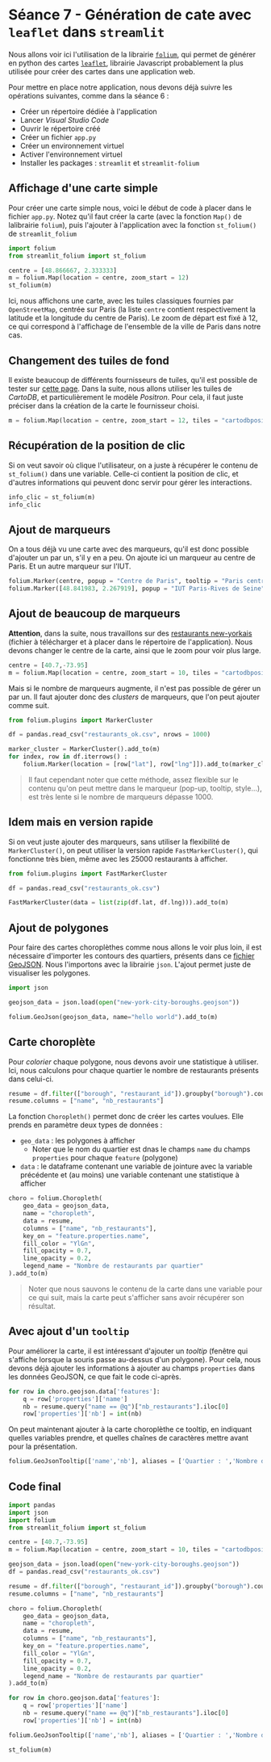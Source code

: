 # Séance 7 - Génération de cate avec `leaflet` dans `streamlit`

Nous allons voir ici l'utilisation de la librairie [`folium`](https://python-visualization.github.io/folium/latest/), qui permet de générer en python des cartes [`leaflet`](https://leafletjs.com), librairie Javascript probablement la plus utilisée pour créer des cartes dans une application web.

Pour mettre en place notre application, nous devons déjà suivre les opérations suivantes, comme dans la séance 6 :

- Créer un répertoire dédiée à l'application
- Lancer *Visual Studio Code*
- Ouvrir le répertoire créé
- Créer un fichier `app.py`
- Créer un environnement virtuel
- Activer l'environnement virtuel
- Installer les packages : `streamlit` et `streamlit-folium`

## Affichage d'une carte simple

Pour créer une carte simple nous, voici le début de code à placer dans le fichier `app.py`. Notez qu'il faut créer la carte (avec la fonction `Map()` de lalibrairie `folium`), puis l'ajouter à l'application avec la fonction `st_folium()` de `streamlit_folium`

```python
import folium
from streamlit_folium import st_folium

centre = [48.866667, 2.333333]
m = folium.Map(location = centre, zoom_start = 12)
st_folium(m)
```

Ici, nous affichons une carte, avec les tuiles classiques fournies par `OpenStreetMap`, centrée sur Paris (la liste `centre` contient respectivement la latitude et la longitude du centre de Paris). Le zoom de départ est fixé à 12, ce qui correspond à l'affichage de l'ensemble de la ville de Paris dans notre cas.

## Changement des tuiles de fond

Il existe beaucoup de différents fournisseurs de tuiles, qu'il est possible de tester sur [cette page](http://leaflet-extras.github.io/leaflet-providers/preview/index.html). Dans la suite, nous allons utiliser les tuiles de *CartoDB*, et particulièrement le modèle *Positron*. Pour cela, il faut juste préciser dans la création de la carte le fournisseur choisi.

```python
m = folium.Map(location = centre, zoom_start = 12, tiles = "cartodbpositron")
```

## Récupération de la position de clic

Si on veut savoir où clique l'utilisateur, on a juste à récupérer le contenu de `st_folium()` dans une variable. Celle-ci contient la position de clic, et d'autres informations qui peuvent donc servir pour gérer les interactions.

```python
info_clic = st_folium(m)
info_clic
```

## Ajout de marqueurs

On a tous déjà vu une carte avec des marqueurs, qu'il est donc possible d'ajouter un par un, s'il y en a peu. On ajoute ici un marqueur au centre de Paris. Et un autre marqueur sur l'IUT.

```python
folium.Marker(centre, popup = "Centre de Paris", tooltip = "Paris centre").add_to(m)
folium.Marker([48.841983, 2.267919], popup = "IUT Paris-Rives de Seine", tooltip = "IUT").add_to(m)
```

## Ajout de beaucoup de marqueurs

**Attention**, dans la suite, nous travaillons sur des [restaurants new-yorkais]("restaurants_ok.csv") (fichier à télécharger et à placer dans le répertoire de l'application). Nous devons changer le centre de la carte, ainsi que le zoom pour voir plus large.

```python
centre = [40.7,-73.95]
m = folium.Map(location = centre, zoom_start = 10, tiles = "cartodbpositron")
```

Mais si le nombre de marqueurs augmente, il n'est pas possible de gérer un par un. Il faut ajouter donc des *clusters* de marqueurs, que l'on peut ajouter comme suit. 

```python
from folium.plugins import MarkerCluster

df = pandas.read_csv("restaurants_ok.csv", nrows = 1000)

marker_cluster = MarkerCluster().add_to(m)
for index, row in df.iterrows() :
    folium.Marker(location = [row["lat"], row["lng"]]).add_to(marker_cluster)
```

> Il faut cependant noter que cette méthode, assez flexible sur le contenu qu'on peut mettre dans le marqueur (pop-up, tooltip, style...), est très lente si le nombre de marqueurs dépasse 1000.

## Idem mais en version rapide

Si on veut juste ajouter des marqueurs, sans utiliser la flexibilité de `MarkerCluster()`, on peut utiliser la version rapide `FastMarkerCluster()`, qui fonctionne très bien, même avec les 25000 restaurants à afficher.

```python
from folium.plugins import FastMarkerCluster

df = pandas.read_csv("restaurants_ok.csv")

FastMarkerCluster(data = list(zip(df.lat, df.lng))).add_to(m)
```

## Ajout de polygones

Pour faire des cartes choroplèthes comme nous allons le voir plus loin, il est nécessaire d'importer les contours des quartiers, présents dans ce [fichier GeoJSON]("new-york-city-boroughs.geojson"). Nous l'importons avec la librairie `json`. L'ajout permet juste de visualiser les polygones.

```python
import json

geojson_data = json.load(open("new-york-city-boroughs.geojson"))

folium.GeoJson(geojson_data, name="hello world").add_to(m)
```

## Carte choroplète

Pour *colorier* chaque polygone, nous devons avoir une statistique à utiliser. Ici, nous calculons pour chaque quartier le nombre de restaurants présents dans celui-ci.

```python
resume = df.filter(["borough", "restaurant_id"]).groupby("borough").count().reset_index()
resume.columns = ["name", "nb_restaurants"]
```

La fonction `Choropleth()` permet donc de créer les cartes voulues. Elle prends en paramètre deux types de données :

- `geo_data` : les polygones à afficher
    - Noter que le nom du quartier est dnas le champs `name` du champs `properties` pour chaque `feature` (polygone)
- `data` : le dataframe contenant une variable de jointure avec la variable précédente et (au moins) une variable contenant une statistique à afficher

```python
choro = folium.Choropleth(
    geo_data = geojson_data,
    name = "choropleth",
    data = resume,
    columns = ["name", "nb_restaurants"],
    key_on = "feature.properties.name",
    fill_color = "YlGn",
    fill_opacity = 0.7,
    line_opacity = 0.2,
    legend_name = "Nombre de restaurants par quartier"
).add_to(m)
```

> Noter que nous sauvons le contenu de la carte dans une variable pour ce qui suit, mais la carte peut s'afficher sans avoir récupérer son résultat.

## Avec ajout d'un `tooltip`

Pour améliorer la carte, il est intéressant d'ajouter un *tooltip* (fenêtre qui s'affiche lorsque la souris passe au-dessus d'un polygone). Pour cela, nous devons déjà ajouter les informations à ajouter au champs `properties` dans les données GeoJSON, ce que fait le code ci-après.

```python
for row in choro.geojson.data['features']:
    q = row['properties']['name']
    nb = resume.query("name == @q")["nb_restaurants"].iloc[0]
    row['properties']['nb'] = int(nb)
```

On peut maintenant ajouter à la carte choroplèthe ce tooltip, en indiquant quelles variables prendre, et quelles chaînes de caractères mettre avant pour la présentation.

```python
folium.GeoJsonTooltip(['name','nb'], aliases = ['Quartier : ','Nombre de restaurants : ']).add_to(choro.geojson)
```

## Code final

```python
import pandas
import json
import folium
from streamlit_folium import st_folium

centre = [40.7,-73.95]
m = folium.Map(location = centre, zoom_start = 10, tiles = "cartodbpositron")

geojson_data = json.load(open("new-york-city-boroughs.geojson"))
df = pandas.read_csv("restaurants_ok.csv")

resume = df.filter(["borough", "restaurant_id"]).groupby("borough").count().reset_index()
resume.columns = ["name", "nb_restaurants"]

choro = folium.Choropleth(
    geo_data = geojson_data,
    name = "choropleth",
    data = resume,
    columns = ["name", "nb_restaurants"],
    key_on = "feature.properties.name",
    fill_color = "YlGn",
    fill_opacity = 0.7,
    line_opacity = 0.2,
    legend_name = "Nombre de restaurants par quartier"
).add_to(m)

for row in choro.geojson.data['features']:
    q = row['properties']['name']
    nb = resume.query("name == @q")["nb_restaurants"].iloc[0]
    row['properties']['nb'] = int(nb)

folium.GeoJsonTooltip(['name','nb'], aliases = ['Quartier : ','Nombre de restaurants : ']).add_to(choro.geojson)

st_folium(m)
```

